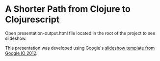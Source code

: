 # A Shorter Path from Clojure to Clojurescript


Open presentation-output.html file located in the root of the project
to see slideshow.


This presentation was developed using Google's [slideshow template from
Google IO 2012](http://code.google.com/p/io-2012-slides/).
